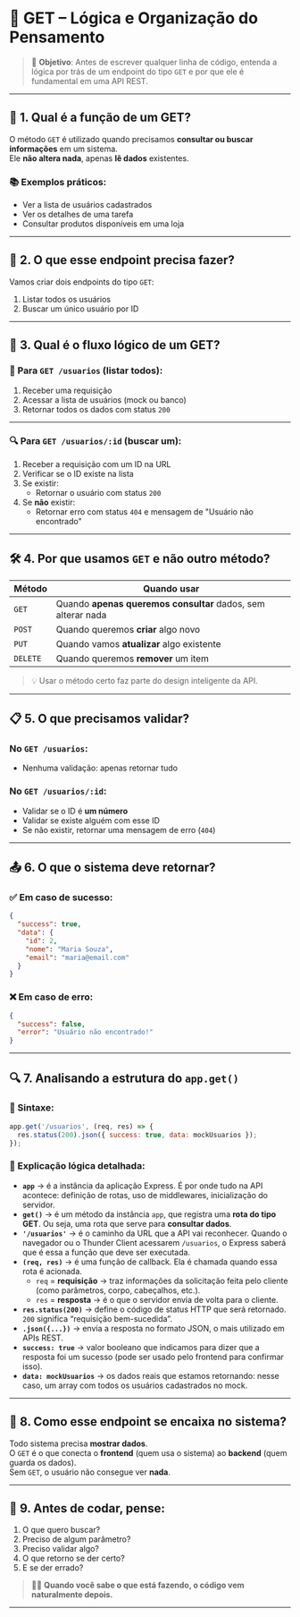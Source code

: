 # 🧠 GET – Lógica e Organização do Pensamento

> 🎯 **Objetivo**: Antes de escrever qualquer linha de código, entenda a lógica por trás de um endpoint do tipo `GET` e por que ele é fundamental em uma API REST.

---

## 🧩 1. Qual é a função de um GET?

O método `GET` é utilizado quando precisamos **consultar ou buscar informações** em um sistema.  
Ele **não altera nada**, apenas **lê dados** existentes.

### 📚 Exemplos práticos:
- Ver a lista de usuários cadastrados
- Ver os detalhes de uma tarefa
- Consultar produtos disponíveis em uma loja

---

## 🧠 2. O que esse endpoint precisa fazer?

Vamos criar dois endpoints do tipo `GET`:
1. Listar todos os usuários
2. Buscar um único usuário por ID

---

## 🔁 3. Qual é o fluxo lógico de um GET?

### 📝 Para `GET /usuarios` (listar todos):

1. Receber uma requisição
2. Acessar a lista de usuários (mock ou banco)
3. Retornar todos os dados com status `200`

---

### 🔍 Para `GET /usuarios/:id` (buscar um):

1. Receber a requisição com um ID na URL
2. Verificar se o ID existe na lista
3. Se existir:
   - Retornar o usuário com status `200`
4. Se **não** existir:
   - Retornar erro com status `404` e mensagem de "Usuário não encontrado"

---

## 🛠️ 4. Por que usamos `GET` e não outro método?

| Método  | Quando usar                        |
|---------|------------------------------------|
| `GET`   | Quando **apenas queremos consultar** dados, sem alterar nada |
| `POST`  | Quando queremos **criar** algo novo |
| `PUT`   | Quando vamos **atualizar** algo existente |
| `DELETE`| Quando queremos **remover** um item |

> 💡 Usar o método certo faz parte do design inteligente da API.

---

## 📋 5. O que precisamos validar?

### No `GET /usuarios`:
- Nenhuma validação: apenas retornar tudo

### No `GET /usuarios/:id`:
- Validar se o ID é **um número**
- Validar se existe alguém com esse ID
- Se não existir, retornar uma mensagem de erro (`404`)

---

## 📤 6. O que o sistema deve retornar?

### ✅ Em caso de sucesso:

```json
{
  "success": true,
  "data": {
    "id": 2,
    "nome": "Maria Souza",
    "email": "maria@email.com"
  }
}
```

### ❌ Em caso de erro:

```json
{
  "success": false,
  "error": "Usuário não encontrado!"
}
```

---

## 🔍 7. Analisando a estrutura do `app.get()`

### 📌 Sintaxe:

```javascript
app.get('/usuarios', (req, res) => {
  res.status(200).json({ success: true, data: mockUsuarios });
});
```

### 🧠 Explicação lógica detalhada:

- **`app`** → é a instância da aplicação Express. É por onde tudo na API acontece: definição de rotas, uso de middlewares, inicialização do servidor.
- **`get()`** → é um método da instância `app`, que registra uma **rota do tipo GET**. Ou seja, uma rota que serve para **consultar dados**.
- **`'/usuarios'`** → é o caminho da URL que a API vai reconhecer. Quando o navegador ou o Thunder Client acessarem `/usuarios`, o Express saberá que é essa a função que deve ser executada.
- **`(req, res)`** → é uma função de callback. Ela é chamada quando essa rota é acionada.
  - `req` = **requisição** → traz informações da solicitação feita pelo cliente (como parâmetros, corpo, cabeçalhos, etc.).
  - `res` = **resposta** → é o que o servidor envia de volta para o cliente.
- **`res.status(200)`** → define o código de status HTTP que será retornado. `200` significa “requisição bem-sucedida”.
- **`.json({...})`** → envia a resposta no formato JSON, o mais utilizado em APIs REST.
- **`success: true`** → valor booleano que indicamos para dizer que a resposta foi um sucesso (pode ser usado pelo frontend para confirmar isso).
- **`data: mockUsuarios`** → os dados reais que estamos retornando: nesse caso, um array com todos os usuários cadastrados no mock.

---

## 🧠 8. Como esse endpoint se encaixa no sistema?

Todo sistema precisa **mostrar dados**.  
O `GET` é o que conecta o **frontend** (quem usa o sistema) ao **backend** (quem guarda os dados).  
Sem `GET`, o usuário não consegue ver **nada**.

---

## 📝 9. Antes de codar, pense:

1. O que quero buscar?
2. Preciso de algum parâmetro?
3. Preciso validar algo?
4. O que retorno se der certo?
5. E se der errado?

> 👨‍💻 **Quando você sabe o que está fazendo, o código vem naturalmente depois.**

---
